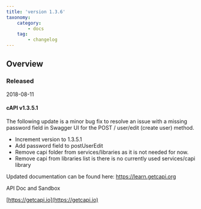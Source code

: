 ```yaml
---
title: 'version 1.3.6'
taxonomy:
    category:
        - docs
    tag:
        - changelog
---
```


## Overview
### Released 
2018-08-11

#### cAPI v1.3.5.1
The following update is a minor bug fix to resolve an issue with a missing password field in Swagger UI for the POST / user/edit (create user) method.

* Increment version to 1.3.5.1
* Add password field to postUserEdit
* Remove capi folder from services/libraries as it is not needed for now.
* Remove capi from libraries list is there is no currently used services/capi library


Updated documentation can be found here:
[https://learn.getcapi.org ](https://learn.getcapi.org )

API Doc and Sandbox

[https://getcapi.io](https://getcapi.io)
